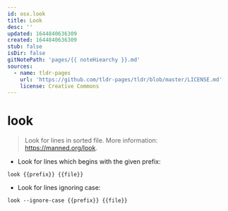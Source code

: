 ```yaml
---
id: osx.look
title: Look
desc: ''
updated: 1644840636309
created: 1644840636309
stub: false
isDir: false
gitNotePath: 'pages/{{ noteHiearchy }}.md'
sources:
  - name: tldr-pages
    url: 'https://github.com/tldr-pages/tldr/blob/master/LICENSE.md'
    license: Creative Commons
---
```

# look

> Look for lines in sorted file.
> More information: <https://manned.org/look>.

- Look for lines which begins with the given prefix:

`look {{prefix}} {{file}}`

- Look for lines ignoring case:

`look --ignore-case {{prefix}} {{file}}`

